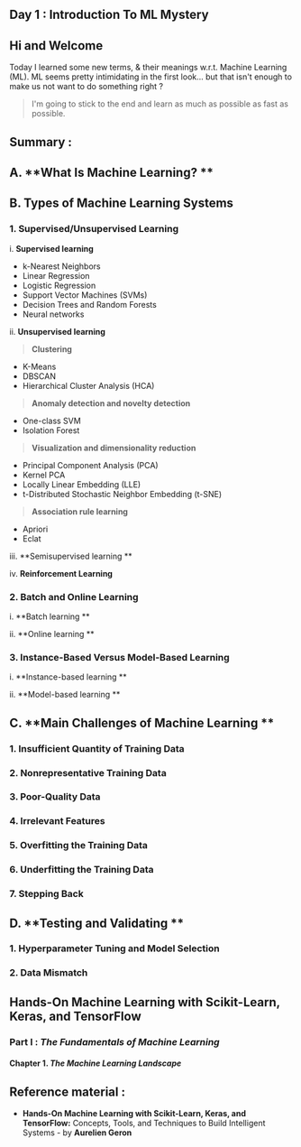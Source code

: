 ## Day 1 : Introduction To ML Mystery

## Hi and Welcome
Today I learned some new terms, & their meanings w.r.t. Machine Learning (ML).
ML seems pretty intimidating in the first look... but that isn't enough to make us not want to do something right ?

> I'm going to stick to the end and learn as much as possible as fast as possible.

## Summary :
## A. **What Is Machine Learning? **

## B. **Types of Machine Learning Systems** 

### 1. Supervised/Unsupervised Learning

i. **Supervised learning**

- k-Nearest Neighbors
- Linear Regression
- Logistic Regression
- Support Vector Machines (SVMs)
- Decision Trees and Random Forests 
- Neural networks

ii. **Unsupervised learning**

> **Clustering**
- K-Means 
- DBSCAN 
- Hierarchical Cluster Analysis (HCA) 


> **Anomaly detection and novelty detection**
- One-class SVM 
- Isolation Forest 


> **Visualization and dimensionality reduction** 
- Principal Component Analysis (PCA) 
- Kernel PCA 
- Locally Linear Embedding (LLE) 
- t-Distributed Stochastic Neighbor Embedding (t-SNE) 


> **Association rule learning** 
- Apriori 
- Eclat

iii. **Semisupervised learning **

iv. **Reinforcement Learning**


### 2. Batch and Online Learning

i. **Batch learning **

ii. **Online learning **

### 3. Instance-Based Versus Model-Based Learning 

i. **Instance-based learning **

ii. **Model-based learning **


## C. **Main Challenges of Machine Learning **

### 1. Insufficient Quantity of Training Data 

### 2. Nonrepresentative Training Data 

### 3. Poor-Quality Data

### 4. Irrelevant Features 

### 5. Overfitting the Training Data 

### 6. Underfitting the Training Data 

### 7. Stepping Back 


## D. **Testing and Validating **

### 1. Hyperparameter Tuning and Model Selection 

### 2. Data Mismatch 



## Hands-On Machine Learning with Scikit-Learn, Keras, and TensorFlow

### **Part I :** *The Fundamentals of Machine Learning*

#### **Chapter 1.** *The Machine Learning Landscape*


## Reference material :
- **Hands-On Machine Learning with Scikit-Learn, Keras, and TensorFlow:** Concepts, Tools, and Techniques to Build Intelligent Systems - by **Aurelien Geron**